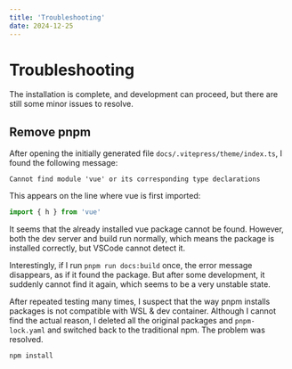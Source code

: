 ```yaml
---
title: 'Troubleshooting'
date: 2024-12-25
---
```


# Troubleshooting

The installation is complete, and development can proceed, but there are still some minor issues to resolve.

## Remove pnpm

After opening the initially generated file `docs/.vitepress/theme/index.ts`, I found the following message:

```
Cannot find module 'vue' or its corresponding type declarations
```

This appears on the line where vue is first imported:

```typescript
import { h } from 'vue'
```

It seems that the already installed vue package cannot be found. However, both the dev server and build run normally, which means the package is installed correctly, but VSCode cannot detect it.

Interestingly, if I run `pnpm run docs:build` once, the error message disappears, as if it found the package. But after some development, it suddenly cannot find it again, which seems to be a very unstable state.

After repeated testing many times, I suspect that the way pnpm installs packages is not compatible with WSL & dev container. Although I cannot find the actual reason, I deleted all the original packages and `pnpm-lock.yaml` and switched back to the traditional npm. The problem was resolved.

```bash
npm install
```
